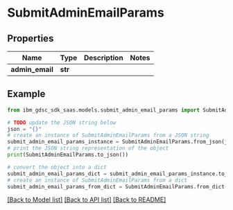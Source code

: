 # SubmitAdminEmailParams


## Properties

Name | Type | Description | Notes
------------ | ------------- | ------------- | -------------
**admin_email** | **str** |  | 

## Example

```python
from ibm_gdsc_sdk_saas.models.submit_admin_email_params import SubmitAdminEmailParams

# TODO update the JSON string below
json = "{}"
# create an instance of SubmitAdminEmailParams from a JSON string
submit_admin_email_params_instance = SubmitAdminEmailParams.from_json(json)
# print the JSON string representation of the object
print(SubmitAdminEmailParams.to_json())

# convert the object into a dict
submit_admin_email_params_dict = submit_admin_email_params_instance.to_dict()
# create an instance of SubmitAdminEmailParams from a dict
submit_admin_email_params_from_dict = SubmitAdminEmailParams.from_dict(submit_admin_email_params_dict)
```
[[Back to Model list]](../README.md#documentation-for-models) [[Back to API list]](../README.md#documentation-for-api-endpoints) [[Back to README]](../README.md)


